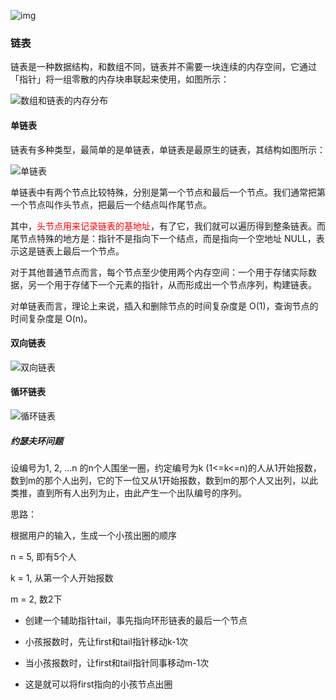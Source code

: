 ![img](https://geekr.gstatics.cn/wp-content/uploads/2021/03/1_gYcSAua4-0jX5b2h-ocxLA.jpeg)

### 链表

链表是一种数据结构，和数组不同，链表并不需要一块连续的内存空间，它通过「指针」将一组零散的内存块串联起来使用，如图所示：

![数组和链表的内存分布](https://laravelacademy.org/storage/uploads/images/gallery/2019-10/scaled-1680-/FrpTrH8Z5fVbZ6lXAIg1b2qNAojU.png)

#### 单链表

链表有多种类型，最简单的是单链表，单链表是最原生的链表，其结构如图所示：

![单链表](https://laravelacademy.org/storage/uploads/images/gallery/2019-10/scaled-1680-/Fmib5GjUDyM9HmZNFA-Swn_Gaeoe.png)

单链表中有两个节点比较特殊，分别是第一个节点和最后一个节点。我们通常把第一个节点叫作头节点，把最后一个结点叫作尾节点。

其中，<font color='red'>头节点用来记录链表的基地址</font>，有了它，我们就可以遍历得到整条链表。而尾节点特殊的地方是：指针不是指向下一个结点，而是指向一个空地址 NULL，表示这是链表上最后一个节点。

对于其他普通节点而言，每个节点至少使用两个内存空间：一个用于存储实际数据，另一个用于存储下一个元素的指针，从而形成出一个节点序列，构建链表。

对单链表而言，理论上来说，插入和删除节点的时间复杂度是 O(1)，查询节点的时间复杂度是 O(n)。

#### 双向链表

![双向链表](https://laravelacademy.org/storage/uploads/images/gallery/2019-10/scaled-1680-/FhRu8_YO4DQWaDv5OlqNLp8RW6B7.png)

#### 循环链表

![循环链表](https://laravelacademy.org/storage/uploads/images/gallery/2019-10/scaled-1680-/Fuicu0DP-ePWw08V7CRCFLwr2UF4.png)

##### 约瑟夫环问题

设编号为1, 2, ...n 的n个人围坐一圈，约定编号为k (1<=k<=n)的人从1开始报数，数到m的那个人出列，它的下一位又从1开始报数，数到m的那个人又出列，以此类推，直到所有人出列为止，由此产生一个出队编号的序列。

思路：

根据用户的输入，生成一个小孩出圈的顺序

n = 5, 即有5个人

k = 1, 从第一个人开始报数

m = 2, 数2下

- 创建一个辅助指针tail，事先指向环形链表的最后一个节点

- 小孩报数时，先让first和tail指针移动k-1次

- 当小孩报数时，让first和tail指针同事移动m-1次

- 这是就可以将first指向的小孩节点出圈

  
